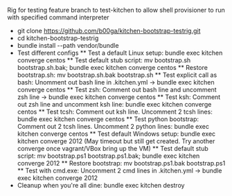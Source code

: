 Rig for testing feature branch to test-kitchen to allow shell provisioner to run with specified command interpreter

* git clone https://github.com/b00ga/kitchen-bootstrap-testrig.git
* cd kitchen-bootstrap-testrig
* bundle install --path vendor/bundle
* Test different configs
** Test a default Linux setup: bundle exec kitchen converge centos
** Test default stub script: mv bootstrap.sh bootstrap.sh.bak; bundle exec kitchen converge centos
** Restore bootstrap.sh: mv bootstrap.sh.bak bootstrap.sh
** Test explicit call as bash:  Unomment out bash line in .kitchen.yml -> bundle exec kitchen converge centos
** Test zsh: Comment out bash line and uncomment zsh line -> bundle exec kitchen converge centos
** Test ksh: Comment out zsh line and uncomment ksh line: bundle exec kitchen converge centos
** Test tcsh: Comment out ksh line. Uncomment 2 tcsh lines: bundle exec kitchen converge centos
** Test python bootstrap: Comment out 2 tcsh lines. Uncomment 2 python lines: bundle exec kitchen converge centos
** Test default Windows setup: bundle exec kitchen converge 2012  (May timeout but still get created. Try another converge once vagrant/VBox bring up the VM)
** Test default stub script: mv bootstrap.ps1 bootstrap.ps1.bak; bundle exec kitchen converge 2012
** Restore bootstrap: mv bootstrap.ps1.bak bootstrap.ps1
** Test with cmd.exe: Uncomment 2 cmd lines in .kitchen.yml -> bundle exec kitchen converge 2012
* Cleanup when you're all dine: bundle exec kitchen destroy

